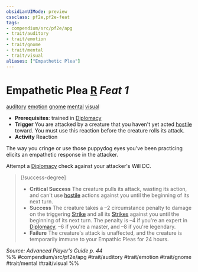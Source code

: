 ```yaml
---
obsidianUIMode: preview
cssclass: pf2e,pf2e-feat
tags:
- compendium/src/pf2e/apg
- trait/auditory
- trait/emotion
- trait/gnome
- trait/mental
- trait/visual
aliases: ["Empathetic Plea"]
---
```

# Empathetic Plea  [R](/rules/core-rulebook/chapter-9-playing-the-game.md#Actions "Reaction") *Feat 1*  
[auditory](/rules/traits/auditory.md)  [emotion](/rules/traits/emotion.md)  [gnome](/rules/traits/gnome.md)  [mental](/rules/traits/mental.md)  [visual](/rules/traits/visual.md)  

- **Prerequisites**: trained in [Diplomacy](/compendium/skills.md#Diplomacy)
- **Trigger** You are attacked by a creature that you haven't yet acted [hostile](/rules/conditions.md#Hostile) toward. You must use this reaction before the creature rolls its attack.
- **Activity** Reaction

The way you cringe or use those puppydog eyes you've been practicing elicits an empathetic response in the attacker.

Attempt a [Diplomacy](/compendium/skills.md#Diplomacy) check against your attacker's Will DC.

> [!success-degree] 
> - **Critical Success** The creature pulls its attack, wasting its action, and can't use [hostile](/rules/conditions.md#Hostile) actions against you until the beginning of its next turn.
> - **Success** The creature takes a –2 circumstance penalty to damage on the triggering [Strike](/rules/actions/strike.md) and all its [Strikes](/rules/actions/strike.md) against you until the beginning of its next turn. The penalty is –4 if you're an expert in [Diplomacy](/compendium/skills.md#Diplomacy), –6 if you're a master, and –8 if you're legendary.
> - **Failure** The creature's attack is unaffected, and the creature is temporarily immune to your Empathic Pleas for 24 hours.

*Source: Advanced Player's Guide p. 44*  
%% #compendium/src/pf2e/apg #trait/auditory #trait/emotion #trait/gnome #trait/mental #trait/visual %%
